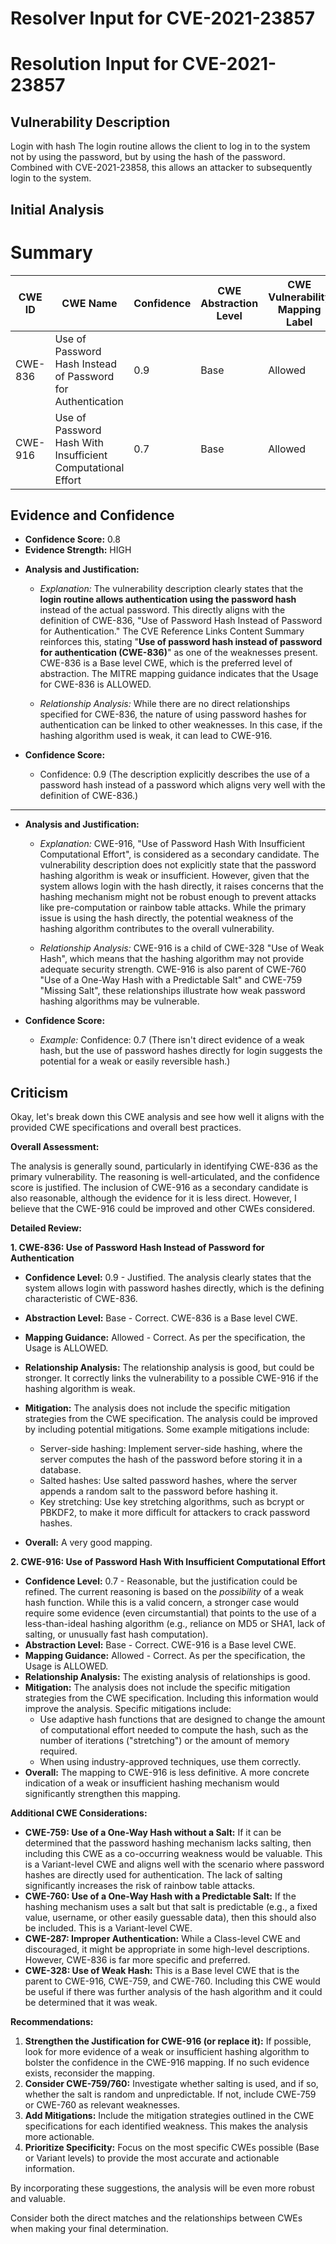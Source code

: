 # Resolver Input for CVE-2021-23857

# Resolution Input for CVE-2021-23857

## Vulnerability Description
Login with hash The login routine allows the client to log in to the system not by using the password, but by using the hash of the password. Combined with CVE-2021-23858, this allows an attacker to subsequently login to the system.

## Initial Analysis
# Summary
| CWE ID | CWE Name | Confidence | CWE Abstraction Level | CWE Vulnerability Mapping Label | CWE-Vulnerability Mapping Notes |
|---|---|---|---|---|---|
| CWE-836 | Use of Password Hash Instead of Password for Authentication | 0.9 | Base | Allowed | Primary CWE |
| CWE-916 | Use of Password Hash With Insufficient Computational Effort | 0.7 | Base | Allowed | Secondary Candidate |

## Evidence and Confidence

*   **Confidence Score:** 0.8
*   **Evidence Strength:** HIGH

- **Analysis and Justification:**  
  - *Explanation:* The vulnerability description clearly states that the **login routine allows authentication using the password hash** instead of the actual password. This directly aligns with the definition of CWE-836, "Use of Password Hash Instead of Password for Authentication." The CVE Reference Links Content Summary reinforces this, stating "**Use of password hash instead of password for authentication (CWE-836)**" as one of the weaknesses present. CWE-836 is a Base level CWE, which is the preferred level of abstraction. The MITRE mapping guidance indicates that the Usage for CWE-836 is ALLOWED.

  - *Relationship Analysis:* While there are no direct relationships specified for CWE-836, the nature of using password hashes for authentication can be linked to other weaknesses. In this case, if the hashing algorithm used is weak, it can lead to CWE-916.

- **Confidence Score:**  
  - Confidence: 0.9 (The description explicitly describes the use of a password hash instead of a password which aligns very well with the definition of CWE-836.)

---

- **Analysis and Justification:**  
  - *Explanation:* CWE-916, "Use of Password Hash With Insufficient Computational Effort", is considered as a secondary candidate. The vulnerability description does not explicitly state that the password hashing algorithm is weak or insufficient. However, given that the system allows login with the hash directly, it raises concerns that the hashing mechanism might not be robust enough to prevent attacks like pre-computation or rainbow table attacks. While the primary issue is using the hash directly, the potential weakness of the hashing algorithm contributes to the overall vulnerability.

  - *Relationship Analysis:* CWE-916 is a child of CWE-328 "Use of Weak Hash", which means that the hashing algorithm may not provide adequate security strength. CWE-916 is also parent of CWE-760 "Use of a One-Way Hash with a Predictable Salt" and CWE-759 "Missing Salt", these relationships illustrate how weak password hashing algorithms may be vulnerable.

- **Confidence Score:**  
  - *Example:* Confidence: 0.7 (There isn't direct evidence of a weak hash, but the use of password hashes directly for login suggests the potential for a weak or easily reversible hash.)

## Criticism
Okay, let's break down this CWE analysis and see how well it aligns with the provided CWE specifications and overall best practices.

**Overall Assessment:**

The analysis is generally sound, particularly in identifying CWE-836 as the primary vulnerability. The reasoning is well-articulated, and the confidence score is justified. The inclusion of CWE-916 as a secondary candidate is also reasonable, although the evidence for it is less direct. However, I believe that the CWE-916 could be improved and other CWEs considered.

**Detailed Review:**

**1. CWE-836: Use of Password Hash Instead of Password for Authentication**

*   **Confidence Level:** 0.9 - Justified. The analysis clearly states that the system allows login with password hashes directly, which is the defining characteristic of CWE-836.
*   **Abstraction Level:** Base - Correct. CWE-836 is a Base level CWE.
*   **Mapping Guidance:** Allowed - Correct. As per the specification, the Usage is ALLOWED.
*   **Relationship Analysis:** The relationship analysis is good, but could be stronger. It correctly links the vulnerability to a possible CWE-916 if the hashing algorithm is weak.
*   **Mitigation:** The analysis does not include the specific mitigation strategies from the CWE specification. The analysis could be improved by including potential mitigations. Some example mitigations include:

    *   Server-side hashing: Implement server-side hashing, where the server computes the hash of the password before storing it in a database.
    *   Salted hashes: Use salted password hashes, where the server appends a random salt to the password before hashing it.
    *   Key stretching: Use key stretching algorithms, such as bcrypt or PBKDF2, to make it more difficult for attackers to crack password hashes.
*   **Overall:**  A very good mapping.

**2. CWE-916: Use of Password Hash With Insufficient Computational Effort**

*   **Confidence Level:** 0.7 - Reasonable, but the justification could be refined.  The current reasoning is based on the *possibility* of a weak hash function. While this is a valid concern, a stronger case would require some evidence (even circumstantial) that points to the use of a less-than-ideal hashing algorithm (e.g., reliance on MD5 or SHA1, lack of salting, or unusually fast hash computation).
*   **Abstraction Level:** Base - Correct. CWE-916 is a Base level CWE.
*   **Mapping Guidance:** Allowed - Correct. As per the specification, the Usage is ALLOWED.
*   **Relationship Analysis:** The existing analysis of relationships is good.
*   **Mitigation:** The analysis does not include the specific mitigation strategies from the CWE specification. Including this information would improve the analysis. Specific mitigations include:
    *   Use adaptive hash functions that are designed to change the amount of computational effort needed to compute the hash, such as the number of iterations ("stretching") or the amount of memory required.
    *   When using industry-approved techniques, use them correctly.
*   **Overall:** The mapping to CWE-916 is less definitive. A more concrete indication of a weak or insufficient hashing mechanism would significantly strengthen this mapping.

**Additional CWE Considerations:**

*   **CWE-759: Use of a One-Way Hash without a Salt:** If it can be determined that the password hashing mechanism lacks salting, then including this CWE as a co-occurring weakness would be valuable.  This is a Variant-level CWE and aligns well with the scenario where password hashes are directly used for authentication.  The lack of salting significantly increases the risk of rainbow table attacks.
*    **CWE-760: Use of a One-Way Hash with a Predictable Salt:** If the hashing mechanism uses a salt but that salt is predictable (e.g., a fixed value, username, or other easily guessable data), then this should also be included. This is a Variant-level CWE.
*   **CWE-287: Improper Authentication:** While a Class-level CWE and discouraged, it might be appropriate in some high-level descriptions. However, CWE-836 is far more specific and preferred.
*   **CWE-328: Use of Weak Hash:**  This is a Base level CWE that is the parent to CWE-916, CWE-759, and CWE-760. Including this CWE would be useful if there was further analysis of the hash algorithm and it could be determined that it was weak.

**Recommendations:**

1.  **Strengthen the Justification for CWE-916 (or replace it):** If possible, look for more evidence of a weak or insufficient hashing algorithm to bolster the confidence in the CWE-916 mapping. If no such evidence exists, reconsider the mapping.
2.  **Consider CWE-759/760:** Investigate whether salting is used, and if so, whether the salt is random and unpredictable.  If not, include CWE-759 or CWE-760 as relevant weaknesses.
3.  **Add Mitigations:**  Include the mitigation strategies outlined in the CWE specifications for each identified weakness.  This makes the analysis more actionable.
4.  **Prioritize Specificity:** Focus on the most specific CWEs possible (Base or Variant levels) to provide the most accurate and actionable information.

By incorporating these suggestions, the analysis will be even more robust and valuable.

Consider both the direct matches and the relationships between CWEs
when making your final determination.
        